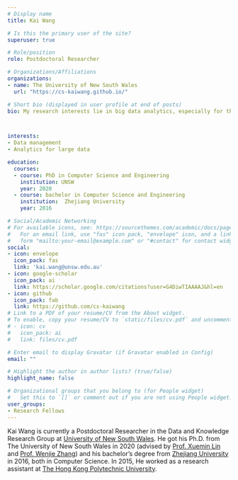 ```yaml
---
# Display name
title: Kai Wang

# Is this the primary user of the site?
superuser: true

# Role/position
role: Postdoctoral Researcher

# Organizations/Affiliations
organizations:
- name: The University of New South Wales
  url: "https://cs-kaiwang.github.io/"

# Short bio (displayed in user profile at end of posts)
bio: My research interests lie in big data analytics, especially for the graph/network and spatial data.



interests:
- Data management
- Analytics for large data

education:
  courses:
  - course: PhD in Computer Science and Engineering
    institution: UNSW
    year: 2020
  - course: bachelor in Computer Science and Engineering
    institution:  Zhejiang University
    year: 2016

# Social/Academic Networking
# For available icons, see: https://sourcethemes.com/academic/docs/page-builder/#icons
#   For an email link, use "fas" icon pack, "envelope" icon, and a link in the
#   form "mailto:your-email@example.com" or "#contact" for contact widget.
social:
- icon: envelope
  icon_pack: fas
  link: 'kai.wang@unsw.edu.au'
- icon: google-scholar
  icon_pack: ai
  link: https://scholar.google.com/citations?user=G4DiwTIAAAAJ&hl=en
- icon: github
  icon_pack: fab
  link: https://github.com/cs-kaiwang
# Link to a PDF of your resume/CV from the About widget.
# To enable, copy your resume/CV to `static/files/cv.pdf` and uncomment the lines below.
# - icon: cv
#   icon_pack: ai
#   link: files/cv.pdf

# Enter email to display Gravatar (if Gravatar enabled in Config)
email: ""

# Highlight the author in author lists? (true/false)
highlight_name: false

# Organizational groups that you belong to (for People widget)
#   Set this to `[]` or comment out if you are not using People widget.
user_groups:
- Research Fellows
---
```


Kai Wang is currently a Postdoctoral Researcher in the Data and Knowledge Research Group at [University of New South Wales](https://www.unsw.edu.au/). He got his Ph.D. from The University of New South Wales in 2020 (advised by [Prof. Xuemin Lin](http://www.cse.unsw.edu.au/~lxue/) and [Prof. Wenjie Zhang](http://www.cse.unsw.edu.au/~zhangw/)) and his bachelor’s degree from [Zhejiang University](https://www.zju.edu.cn/) in 2016, both in Computer Science. In 2015, He worked as a research assistant at [The Hong Kong Polytechnic University](https://www.polyu.edu.hk/).